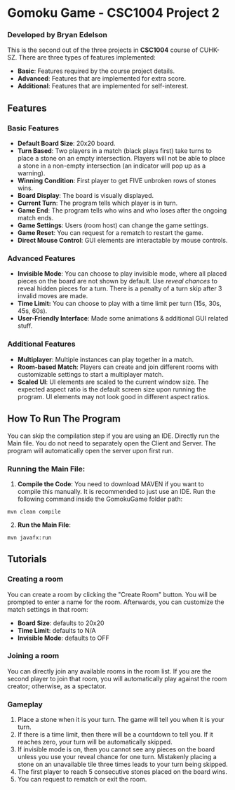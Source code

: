 # Gomoku Game - CSC1004 Project 2
### Developed by Bryan Edelson

This is the second out of the three projects in **CSC1004** course of CUHK-SZ. There are three types of features implemented:
- **Basic**: Features required by the course project details.
- **Advanced**: Features that are implemented for extra score.
- **Additional**: Features that are implemented for self-interest.

## Features
### Basic Features
- **Default Board Size**: 20x20 board.
- **Turn Based**: Two players in a match (black plays first) take turns to place a stone on an empty intersection. Players will not be able to place a stone in a non-empty intersection (an indicator will pop up as a warning).
- **Winning Condition**: First player to get FIVE unbroken rows of stones wins.
- **Board Display**: The board is visually displayed.
- **Current Turn**: The program tells which player is in turn.
- **Game End**: The program tells who wins and who loses after the ongoing match ends.
- **Game Settings**: Users (room host) can change the game settings.
- **Game Reset**: You can request for a rematch to restart the game.
- **Direct Mouse Control**: GUI elements are interactable by mouse controls.

### Advanced Features
- **Invisible Mode**: You can choose to play invisible mode, where all placed pieces on the board are not shown by default. Use *reveal chances* to reveal hidden pieces for a turn. There is a penalty of a turn skip after 3 invalid moves are made.
- **Time Limit:** You can choose to play with a time limit per turn (15s, 30s, 45s, 60s).
- **User-Friendly Interface**: Made some animations & additional GUI related stuff.

### Additional Features
- **Multiplayer**: Multiple instances can play together in a match.
- **Room-based Match**: Players can create and join different rooms with customizable settings to start a multiplayer match.
- **Scaled UI**: UI elements are scaled to the current window size. The expected aspect ratio is the default screen size upon running the program. UI elements may not look good in different aspect ratios.

## How To Run The Program
You can skip the compilation step if you are using an IDE. Directly run the Main file. You do not need to separately open the Client and Server. The program will automatically open the server upon first run.
### Running the Main File:
1. **Compile the Code**: You need to download MAVEN if you want to compile this manually. It is recommended to just use an IDE. Run the following command inside the GomokuGame folder path:
```
mvn clean compile
```

2. **Run the Main File**:
```
mvn javafx:run
```

## Tutorials
### Creating a room
You can create a room by clicking the "Create Room" button. You will be prompted to enter a name for the room. Afterwards, you can customize the match settings in that room:
- **Board Size**: defaults to 20x20
- **Time Limit**: defaults to N/A
- **Invisible Mode**: defaults to OFF

### Joining a room
You can directly join any available rooms in the room list. If you are the second player to join that room, you will automatically play against the room creator; otherwise, as a spectator.

### Gameplay
1. Place a stone when it is your turn. The game will tell you when it is your turn.
2. If there is a time limit, then there will be a countdown to tell you. If it reaches zero, your turn will be automatically skipped.
3. If invisible mode is on, then you cannot see any pieces on the board unless you use your reveal chance for one turn. Mistakenly placing a stone on an unavailable tile three times leads to your turn being skipped.
4. The first player to reach 5 consecutive stones placed on the board wins.
5. You can request to rematch or exit the room.
